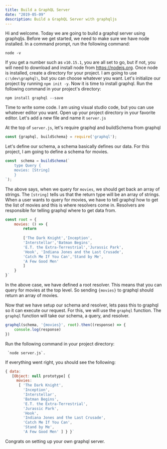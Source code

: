 ```yaml
---
title: Build a GraphQL Server
date: "2019-05-09"
description: Build a GraphQL Server with graphqljs
---
```


Hi and welcome. Today we are going to build a graphql server using graphqljs.
Before we get started, we need to make sure we have node installed. In a command prompt, run the following command:

```
node -v
```

If you get a number such as `v10.15.1`, you are all set to go, but if not, you will need to download and install node from <https://nodejs.org>. Once node is installed, create a directory for your project. I am going to use `c:\dev\graphql\`, but you can choose whatever you want. Let's initialize our project by running `npm init -y`. Now it is time to install graphql. Run the following command in your project's directory:

```
npm install graphql --save
```

Time to write some code. I am using visual studio code, but you can use whatever editor you want. Open up your project directory in your favorite editor. Let's add a new file and name it `server.js`

At the top of `server.js`, let's require graphql and buildSchema from graphql

```js
const {graphql, buildSchema} = require('graphql');
```

Let's define our schema, a schema basically defines our data. For this project, I am going to define a schema for movies.

```js
const  schema = buildSchema(`
	type Query {
	movies: [String]
	}
`);
```

The above says, when we query for `movies`, we should get back an array of strings. The `[string]` tells us that the return type will be an array of strings. When a user wants to query for movies, we have to tell graphql how to get the list of movies and this is where resolvers come in. Resolvers are responsible for telling graphql where to get data from.

```js
const root = {
    movies: () => {
        return 
        
        ['The Dark Knight','Inception', 
        'Interstellar','Batman Begins',
        'E.T. the Extra-Terrestrial','Jurassic Park',
        'Hook', 'Indiana Jones and the Last Crusade', 
        'Catch Me If You Can','Stand by Me',
        'A Few Good Men'
        ]
    }
}`
```

In the above case, we have defined a root resolver. This means that you can query for movies at the top level. So sending `{movies}` to graphql should return an array of movies.

Now that we have setup our schema and resolver, lets pass this to graphql so it can execute our request. For this, we will use the `graphql` function. The `graphql` function will take our schema, a query, and resolver.

```js
graphql(schema, '{movies}', root).then((response) => {
    console.log(response)
})
```

Run the following command in your project directory:

```
 `node server.js`.
```

If everything went right, you should see the following:

```js
{ data:
   [Object: null prototype] {
     movies:
      [ 'The Dark Knight',
        'Inception',
        'Interstellar',
        'Batman Begins',
        'E.T. the Extra-Terrestrial',
        'Jurassic Park',
        'Hook',
        'Indiana Jones and the Last Crusade',
        'Catch Me If You Can',
        'Stand by Me',
        'A Few Good Men' ] } }`
```

Congrats on setting up your own graphql server.
